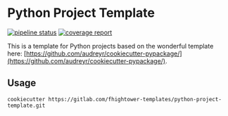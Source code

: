 # Python Project Template

[![pipeline status](https://gitlab.com/fhightower-templates/python-project-template/badges/master/pipeline.svg)](https://gitlab.com/fhightower-templates/python-project-template/-/commits/master)
[![coverage report](https://gitlab.com/fhightower-templates/python-project-template/badges/master/coverage.svg)](https://gitlab.com/fhightower-templates/python-project-template/-/commits/master)

This is a template for Python projects based on the wonderful template here: [https://github.com/audreyr/cookiecutter-pypackage/](https://github.com/audreyr/cookiecutter-pypackage/).

## Usage

`cookiecutter https://gitlab.com/fhightower-templates/python-project-template.git`
